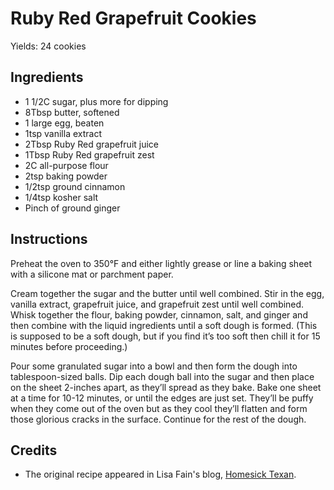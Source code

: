 # Ruby Red Grapefruit Cookies

Yields: 24 cookies

## Ingredients

* 1 1/2C sugar, plus more for dipping
* 8Tbsp butter, softened
* 1 large egg, beaten
* 1tsp vanilla extract
* 2Tbsp Ruby Red grapefruit juice
* 1Tbsp Ruby Red grapefruit zest
* 2C all-purpose flour
* 2tsp baking powder
* 1/2tsp ground cinnamon
* 1/4tsp kosher salt
* Pinch of ground ginger

## Instructions

Preheat the oven to 350°F and either lightly grease or line a baking 
sheet with a silicone mat or parchment paper. 

Cream together the sugar and the butter until well combined. Stir in the 
egg, vanilla extract, grapefruit juice, and grapefruit zest until well
combined. Whisk together the flour, baking powder, cinnamon, salt, and 
ginger and then combine with the liquid ingredients until a soft dough 
is formed. (This is supposed to be a soft dough, but if you find it’s 
too soft then chill it for 15 minutes before proceeding.)

Pour some granulated sugar into a bowl and then form the dough into 
tablespoon-sized balls. Dip each dough ball into the sugar and then 
place on the sheet 2-inches apart, as they’ll spread as they bake. 
Bake one sheet at a time for 10-12 minutes, or until the edges are just 
set. They’ll be puffy when they come out of the oven but as they cool 
they’ll flatten and form those glorious cracks in the surface. Continue 
for the rest of the dough.

## Credits

* The original recipe appeared in Lisa Fain's blog, [Homesick Texan](http://homesicktexan.blogspot.com/2013/02/ruby-red-grapefruit-cookies.html).